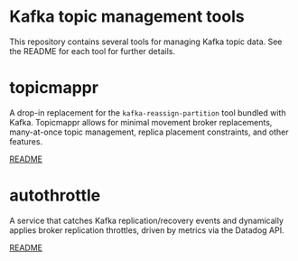 # Kafka topic management tools

This repository contains several tools for managing Kafka topic data. See the README for each tool for further details.

# topicmappr
A drop-in replacement for the `kafka-reassign-partition` tool bundled with Kafka. Topicmappr allows for minimal movement broker replacements, many-at-once topic management, replica placement constraints, and other features.

[README](cmd/topicmappr)

# autothrottle
A service that catches Kafka replication/recovery events and dynamically applies broker replication throttles, driven by metrics via the Datadog API.

[README](cmd/autothrottle)
